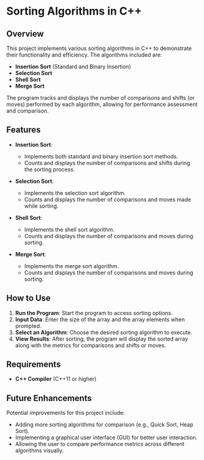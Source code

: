 # Sorting Algorithms in C++

## Overview
This project implements various sorting algorithms in C++ to demonstrate their functionality and efficiency. The algorithms included are:

- **Insertion Sort** (Standard and Binary Insertion)
- **Selection Sort**
- **Shell Sort**
- **Merge Sort**

The program tracks and displays the number of comparisons and shifts (or moves) performed by each algorithm, allowing for performance assessment and comparison.

## Features
- **Insertion Sort**: 
  - Implements both standard and binary insertion sort methods.
  - Counts and displays the number of comparisons and shifts during the sorting process.

- **Selection Sort**: 
  - Implements the selection sort algorithm.
  - Counts and displays the number of comparisons and moves made while sorting.

- **Shell Sort**: 
  - Implements the shell sort algorithm.
  - Counts and displays the number of comparisons and moves during sorting.

- **Merge Sort**: 
  - Implements the merge sort algorithm.
  - Counts and displays the number of comparisons and moves during sorting.

## How to Use
1. **Run the Program**: Start the program to access sorting options.
2. **Input Data**: Enter the size of the array and the array elements when prompted.
3. **Select an Algorithm**: Choose the desired sorting algorithm to execute.
4. **View Results**: After sorting, the program will display the sorted array along with the metrics for comparisons and shifts or moves.

## Requirements
- **C++ Compiler** (C++11 or higher)

## Future Enhancements
Potential improvements for this project include:
- Adding more sorting algorithms for comparison (e.g., Quick Sort, Heap Sort).
- Implementing a graphical user interface (GUI) for better user interaction.
- Allowing the user to compare performance metrics across different algorithms visually.
